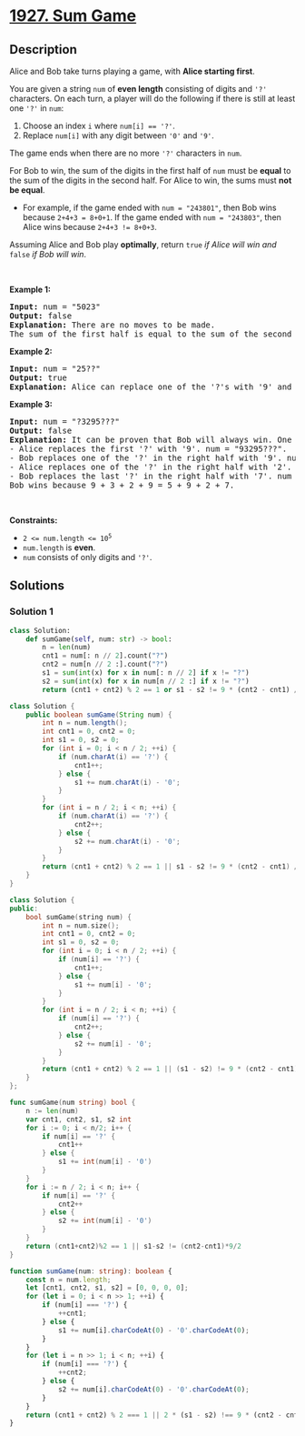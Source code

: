 # [1927. Sum Game](https://leetcode.com/problems/sum-game)


## Description

<p>Alice and Bob take turns playing a game, with <strong>Alice</strong><strong>&nbsp;starting first</strong>.</p>

<p>You are given a string <code>num</code> of <strong>even length</strong> consisting of digits and <code>&#39;?&#39;</code> characters. On each turn, a player will do the following if there is still at least one <code>&#39;?&#39;</code> in <code>num</code>:</p>

<ol>
	<li>Choose an index <code>i</code> where <code>num[i] == &#39;?&#39;</code>.</li>
	<li>Replace <code>num[i]</code> with any digit between <code>&#39;0&#39;</code> and <code>&#39;9&#39;</code>.</li>
</ol>

<p>The game ends when there are no more <code>&#39;?&#39;</code> characters in <code>num</code>.</p>

<p>For Bob&nbsp;to win, the sum of the digits in the first half of <code>num</code> must be <strong>equal</strong> to the sum of the digits in the second half. For Alice&nbsp;to win, the sums must <strong>not be equal</strong>.</p>

<ul>
	<li>For example, if the game ended with <code>num = &quot;243801&quot;</code>, then Bob&nbsp;wins because <code>2+4+3 = 8+0+1</code>. If the game ended with <code>num = &quot;243803&quot;</code>, then Alice&nbsp;wins because <code>2+4+3 != 8+0+3</code>.</li>
</ul>

<p>Assuming Alice and Bob play <strong>optimally</strong>, return <code>true</code> <em>if Alice will win and </em><code>false</code> <em>if Bob will win</em>.</p>

<p>&nbsp;</p>
<p><strong class="example">Example 1:</strong></p>

<pre>
<strong>Input:</strong> num = &quot;5023&quot;
<strong>Output:</strong> false
<strong>Explanation:</strong> There are no moves to be made.
The sum of the first half is equal to the sum of the second half: 5 + 0 = 2 + 3.
</pre>

<p><strong class="example">Example 2:</strong></p>

<pre>
<strong>Input:</strong> num = &quot;25??&quot;
<strong>Output:</strong> true
<strong>Explanation: </strong>Alice can replace one of the &#39;?&#39;s with &#39;9&#39; and it will be impossible for Bob to make the sums equal.
</pre>

<p><strong class="example">Example 3:</strong></p>

<pre>
<strong>Input:</strong> num = &quot;?3295???&quot;
<strong>Output:</strong> false
<strong>Explanation:</strong> It can be proven that Bob will always win. One possible outcome is:
- Alice replaces the first &#39;?&#39; with &#39;9&#39;. num = &quot;93295???&quot;.
- Bob replaces one of the &#39;?&#39; in the right half with &#39;9&#39;. num = &quot;932959??&quot;.
- Alice replaces one of the &#39;?&#39; in the right half with &#39;2&#39;. num = &quot;9329592?&quot;.
- Bob replaces the last &#39;?&#39; in the right half with &#39;7&#39;. num = &quot;93295927&quot;.
Bob wins because 9 + 3 + 2 + 9 = 5 + 9 + 2 + 7.
</pre>

<p>&nbsp;</p>
<p><strong>Constraints:</strong></p>

<ul>
	<li><code>2 &lt;= num.length &lt;= 10<sup>5</sup></code></li>
	<li><code>num.length</code> is <strong>even</strong>.</li>
	<li><code>num</code> consists of only digits and <code>&#39;?&#39;</code>.</li>
</ul>

## Solutions

### Solution 1

<!-- tabs:start -->

```python
class Solution:
    def sumGame(self, num: str) -> bool:
        n = len(num)
        cnt1 = num[: n // 2].count("?")
        cnt2 = num[n // 2 :].count("?")
        s1 = sum(int(x) for x in num[: n // 2] if x != "?")
        s2 = sum(int(x) for x in num[n // 2 :] if x != "?")
        return (cnt1 + cnt2) % 2 == 1 or s1 - s2 != 9 * (cnt2 - cnt1) // 2
```

```java
class Solution {
    public boolean sumGame(String num) {
        int n = num.length();
        int cnt1 = 0, cnt2 = 0;
        int s1 = 0, s2 = 0;
        for (int i = 0; i < n / 2; ++i) {
            if (num.charAt(i) == '?') {
                cnt1++;
            } else {
                s1 += num.charAt(i) - '0';
            }
        }
        for (int i = n / 2; i < n; ++i) {
            if (num.charAt(i) == '?') {
                cnt2++;
            } else {
                s2 += num.charAt(i) - '0';
            }
        }
        return (cnt1 + cnt2) % 2 == 1 || s1 - s2 != 9 * (cnt2 - cnt1) / 2;
    }
}
```

```cpp
class Solution {
public:
    bool sumGame(string num) {
        int n = num.size();
        int cnt1 = 0, cnt2 = 0;
        int s1 = 0, s2 = 0;
        for (int i = 0; i < n / 2; ++i) {
            if (num[i] == '?') {
                cnt1++;
            } else {
                s1 += num[i] - '0';
            }
        }
        for (int i = n / 2; i < n; ++i) {
            if (num[i] == '?') {
                cnt2++;
            } else {
                s2 += num[i] - '0';
            }
        }
        return (cnt1 + cnt2) % 2 == 1 || (s1 - s2) != 9 * (cnt2 - cnt1) / 2;
    }
};
```

```go
func sumGame(num string) bool {
	n := len(num)
	var cnt1, cnt2, s1, s2 int
	for i := 0; i < n/2; i++ {
		if num[i] == '?' {
			cnt1++
		} else {
			s1 += int(num[i] - '0')
		}
	}
	for i := n / 2; i < n; i++ {
		if num[i] == '?' {
			cnt2++
		} else {
			s2 += int(num[i] - '0')
		}
	}
	return (cnt1+cnt2)%2 == 1 || s1-s2 != (cnt2-cnt1)*9/2
}
```

```ts
function sumGame(num: string): boolean {
    const n = num.length;
    let [cnt1, cnt2, s1, s2] = [0, 0, 0, 0];
    for (let i = 0; i < n >> 1; ++i) {
        if (num[i] === '?') {
            ++cnt1;
        } else {
            s1 += num[i].charCodeAt(0) - '0'.charCodeAt(0);
        }
    }
    for (let i = n >> 1; i < n; ++i) {
        if (num[i] === '?') {
            ++cnt2;
        } else {
            s2 += num[i].charCodeAt(0) - '0'.charCodeAt(0);
        }
    }
    return (cnt1 + cnt2) % 2 === 1 || 2 * (s1 - s2) !== 9 * (cnt2 - cnt1);
}
```

<!-- tabs:end -->

<!-- end -->
